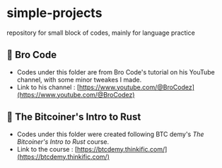 # simple-projects
repository for small block of codes, mainly for language practice

## 📁 Bro Code
- Codes under this folder are from Bro Code's tutorial on his YouTube channel, with some minor tweakes I made.  
- Link to his channel : [https://www.youtube.com/@BroCodez](https://www.youtube.com/@BroCodez)

## 📁 The Bitcoiner's Intro to Rust
- Codes under this folder were created following BTC demy's _The Bitcoiner's Intro to Rust_ course.
- Link to the course : [https://btcdemy.thinkific.com/](https://btcdemy.thinkific.com/)

